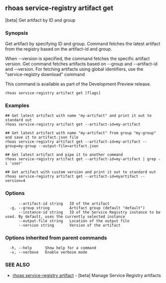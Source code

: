 ## rhoas service-registry artifact get

[beta] Get artifact by ID and group

### Synopsis

Get artifact by specifying ID and group.
Command fetches the latest artifact from the registry based on the artifact-id and group.

When --version is specified, the command fetches the specific artifact version.
Get command fetches artifacts based on --group and --artifact-id and --version.
For fetching artifacts using global identifiers, use the "service-registry download" command

This command is available as part of the Development Preview release.


```
rhoas service-registry artifact get [flags]
```

### Examples

```
## Get latest artifact with name "my-artifact" and print it out to standard out
rhoas service-registry artifact get --artifact-id=my-artifact

## Get latest artifact with name "my-artifact" from group "my-group" and save it to artifact.json file
rhoas service-registry artifact get --artifact-id=my-artifact --group=my-group --output-file=artifact.json

## Get latest artifact and pipe it to another command
rhoas service-registry artifact get --artifact-id=my-artifact | grep -i 'user'

## Get artifact with custom version and print it out to standard out
rhoas service-registry artifact get --artifact-id=myartifact --version=4

```

### Options

```
      --artifact-id string   ID of the artifact
  -g, --group string         Artifact group (default "default")
      --instance-id string   ID of the Service Registry instance to be used. By default, uses the currently selected instance
      --output-file string   Location of the output file
      --version string       Version of the artifact
```

### Options inherited from parent commands

```
  -h, --help      Show help for a command
  -v, --verbose   Enable verbose mode
```

### SEE ALSO

* [rhoas service-registry artifact](rhoas_service-registry_artifact.md)	 - [beta] Manage Service Registry artifacts

